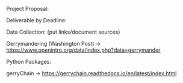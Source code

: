 Project Proposal: 


Deliverable by Deadline:


Data Collection: (put links/document sources)

Gerrymandering (Washington Post) -> https://www.openintro.org/data/index.php?data=gerrymander

Python Packages:

gerryChain ->  https://gerrychain.readthedocs.io/en/latest/index.html
